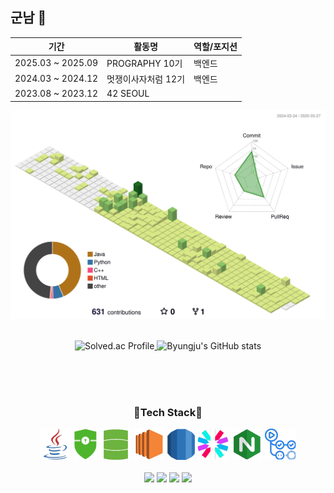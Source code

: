 ## 군남  👋

<!--
**GoToBILL/GoToBill** is a ✨ _special_ ✨ repository because its `README.md` (this file) appears on your GitHub profile.

Here are some ideas to get you started:

- 🔭 I’m currently working on ...
- 🌱 I’m currently learning ...
- 👯 I’m looking to collaborate on ...
- 🤔 I’m looking for help with ...
- 💬 Ask me about ...
- 📫 How to reach me: ...
- 😄 Pronouns: ...
- ⚡ Fun fact: ...
-->
<!--
<div align="center">
<img src="https://capsule-render.vercel.app/api?type=venom&color=gradient&customColorList=3,2,2,5,30)&height=300&section=header&text=byungju's%20Github&fontSize=90&fontColor=000000" />
</div>
<br><br>
-->

| 기간         | 활동명             | 역할/포지션      |
|--------------|--------------------|------------------|
|2025.03 ~ 2025.09| PROGRAPHY   10기| 백엔드|
| 2024.03 ~ 2024.12 | 멋쟁이사자처럼 12기       |   백엔드 |
|2023.08 ~ 2023.12|42 SEOUL||

![](./profile-3d-contrib/profile-green-animate.svg)
<br><br>
<div align="center">
  <a href="https://solved.ac/wnqudwn/">
    <img src="http://mazassumnida.wtf/api/v2/generate_badge?boj=wnqudwn" alt="Solved.ac Profile" style="display: inline-block;"/>
  </a>
  <img src="https://github-readme-stats.vercel.app/api?username=gotobill&show_icons=true&theme=radical" alt="Byungju's GitHub stats" style="display: inline-block;"/>
</div>
<!--![](./profile-3d-contrib/profile-night-rainbow.svg)-->

<br><br><br>
<h3 align="center">🔧Tech Stack🔧</h3>
<div align="center">
  <img src="https://raw.githubusercontent.com/ydmins/YdMinS/main/icons/java.png" alt="java" height="50px"/>
  <img src="https://raw.githubusercontent.com/ydmins/YdMinS/main/icons/spring-security.png" alt="spring security" height="50px"/>
  <img src="https://raw.githubusercontent.com/ydmins/YdMinS/main/icons/spring-data-jpa.png" alt="spring data jpa" height="50px"/>
  <img src="https://raw.githubusercontent.com/ydmins/YdMinS/main/icons/aws-ec2.png" alt="aws ec2" height="50px"/>
  <img src="https://raw.githubusercontent.com/ydmins/YdMinS/main/icons/aws-rds.png" alt="aws rds" height="50px"/>
  <img src="https://raw.githubusercontent.com/ydmins/YdMinS/main/icons/jwt.png" alt="jwt" height="50px"/>
  <img src="https://raw.githubusercontent.com/ydmins/YdMinS/main/icons/nginx.png" alt="nginx" height="50px"/>
  <img src="https://raw.githubusercontent.com/ydmins/YdMinS/main/icons/github-actions.png" alt="github actions" height="50px"/>
</div>
<br>
<div align="center">
  <img src="https://img.shields.io/badge/Spring-6DB33F?style=for-the-badge&logo=Spring&logoColor=white">
  <img src="https://img.shields.io/badge/Docker-2496ED?style=for-the-badge&logo=Docker&logoColor=white">
  <img src="https://img.shields.io/badge/mysql-4479A1?style=for-the-badge&logo=mysql&logoColor=white">
  <img src="https://img.shields.io/badge/python-3776AB?style=for-the-badge&logo=python&logoColor=white">
</div>

